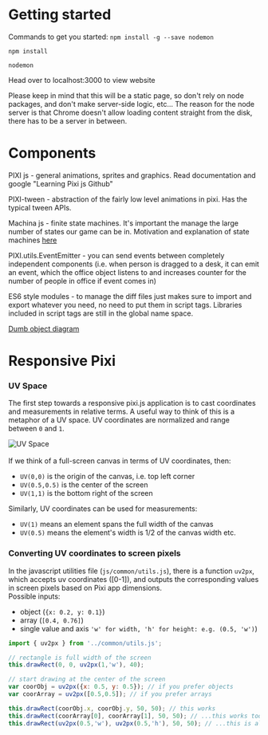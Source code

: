 # Getting started
Commands to get you started:
`npm install -g --save nodemon`

`npm install`

`nodemon`

Head over to localhost:3000 to view website

Please keep in mind that this will be a static page, so don't rely on node packages, and don't make server-side logic, etc... The reason for the node server is that Chrome doesn't allow loading content straight from the disk, there has to be a server in between.


# Components

PIXI js     - general animations, sprites and graphics. Read documentation and google "Learning Pixi js Github"

PIXI-tween  - abstraction of the fairly low level animations in pixi. Has the typical tween APIs.

Machina js  - finite state machines. It's important the manage the large number of states our game can be in. Motivation and explanation of state machines [here](https://codeincomplete.com/posts/javascript-game-foundations-state-management/)

PIXI.utils.EventEmitter - you can send events between completely independent components (i.e. when person is dragged to a desk, it can emit an event, which the office object listens to and increases counter for the number of people in office if event comes in)

ES6 style modules       - to manage the diff files just makes sure to import and export whatever you need, no need to put them in script tags. Libraries included in script tags are still in the global name space.

[Dumb object diagram](https://docs.google.com/drawings/d/1150vTQ1k2IRiph14dX6WhjQmsuUhx7Sej9fgFJ7gKIg/edit?usp=sharing)

# Responsive Pixi
### UV Space
The first step towards a responsive pixi.js application is to cast coordinates and measurements in relative terms. A useful way to think of this is a metaphor of a UV space. UV coordinates are normalized and range between `0` and `1`. 
<br />

![UV Space](https://learn.foundry.com/nuke/8.0/content/resources/images/ug_images/uv_coordinates.png)
<br />
<br />
If we think of a full-screen canvas in terms of UV coordinates, then:
- `UV(0,0)` is the origin of the canvas, i.e. top left corner
- `UV(0.5,0.5)` is the center of the screen
- `UV(1,1)` is the bottom right of the screen

Similarly, UV coordinates can be used for measurements:
- `UV(1)` means an element spans the full width of the canvas
- `UV(0.5)` means the element's width is 1/2 of the canvas width etc.

### Converting UV coordinates to screen pixels
In the javascript utilities file (`js/common/utils.js`), there is a function `uv2px`, which accepts uv coordinates ([0-1]), and outputs the corresponding values in screen pixels based on Pixi app dimensions. <br />
Possible inputs:
- object (`{x: 0.2, y: 0.1}`)
- array (`[0.4, 0.76]`)
- single value and axis `'w' for width, 'h' for height: e.g. (0.5, 'w')`)
```js
import { uv2px } from '../common/utils.js';

// rectangle is full width of the screen
this.drawRect(0, 0, uv2px(1,'w'), 40);

// start drawing at the center of the screen
var coorObj = uv2px({x: 0.5, y: 0.5}); // if you prefer objects
var coorArray = uv2px([0.5,0.5]); // if you prefer arrays

this.drawRect(coorObj.x, coorObj.y, 50, 50); // this works
this.drawRect(coorArray[0], coorArray[1], 50, 50); // ...this works too
this.drawRect(uv2px(0.5,'w'), uv2px(0.5,'h'), 50, 50); // ...this is also good
```
